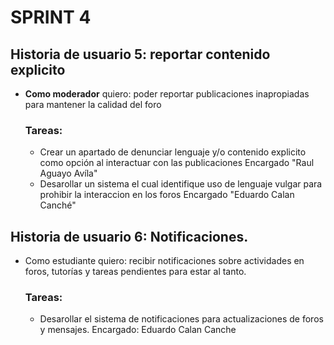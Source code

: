 # SPRINT 4 
## Historia de usuario 5: reportar contenido explicito 
- **Como moderador** quiero: poder reportar publicaciones inapropiadas para mantener la calidad del foro
  ### Tareas:
  - Crear un apartado de denunciar lenguaje y/o contenido explicito como opción al interactuar con las publicaciones
    Encargado "Raul Aguayo Avíla"
  - Desarollar un sistema el cual identifique uso de lenguaje vulgar para prohibir la interaccion en los foros
    Encargado "Eduardo Calan Canché"
## Historia de usuario 6: Notificaciones.
- Como estudiante quiero: recibir notificaciones sobre actividades en foros, tutorías y tareas pendientes para estar al tanto.
  ### Tareas:
  - Desarollar el sistema de notificaciones para actualizaciones de foros y mensajes. Encargado: Eduardo Calan Canche
    
    
